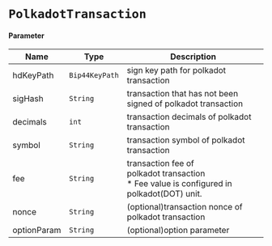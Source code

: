 # `PolkadotTransaction`

#### Parameter

| Name        | Type             | Description                                                                                     |
| ----------- | ---------------- | ----------------------------------------------------------------------------------------------- |
| hdKeyPath   | `Bip44KeyPath` | sign key path for polkadot transaction                                                          |
| sigHash     | `String`       | transaction that has not been signed of polkadot transaction                                   |
| decimals    | `int`          | transaction decimals of polkadot transaction                                                    |
| symbol      | `String`       | transaction symbol of polkadot transaction                                                      |
| fee         | `String`       | transaction fee of polkadot transaction<br />* Fee value is configured in polkadot(DOT) unit. |
| nonce       | `String`       | (optional)transaction nonce of polkadot transaction                                            |
| optionParam | `String`       | (optional)option parameter                                                                      |
